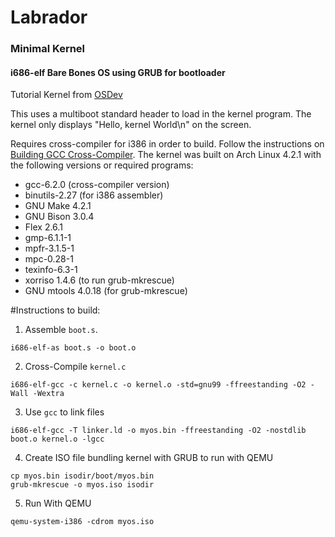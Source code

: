 # Labrador
### Minimal Kernel
#### i686-elf Bare Bones OS using GRUB for bootloader

Tutorial Kernel from [OSDev](wiki.osdev.org/Bare_Bones)

This uses a multiboot standard header to load in the kernel program. The kernel
only displays "Hello, kernel World\n" on the screen.

Requires cross-compiler for i386 in order to build. Follow the instructions on
[Building GCC Cross-Compiler](http://wiki.osdev.org/GCC_Cross-Compiler). The
kernel was built on Arch Linux 4.2.1 with the following versions or required
programs:
- gcc-6.2.0 (cross-compiler version)
- binutils-2.27 (for i386 assembler)
- GNU Make 4.2.1
- GNU Bison 3.0.4
- Flex 2.6.1
- gmp-6.1.1-1
- mpfr-3.1.5-1
- mpc-0.28-1
- texinfo-6.3-1
- xorriso 1.4.6 (to run grub-mkrescue)
- GNU mtools 4.0.18 (for grub-mkrescue)

#Instructions to build:
1. Assemble `boot.s`.
```shell
i686-elf-as boot.s -o boot.o
```

2. Cross-Compile `kernel.c`
```shell
i686-elf-gcc -c kernel.c -o kernel.o -std=gnu99 -ffreestanding -O2 -Wall -Wextra
```

3. Use `gcc` to link files
```shell
i686-elf-gcc -T linker.ld -o myos.bin -ffreestanding -O2 -nostdlib boot.o kernel.o -lgcc
```

4. Create ISO file bundling kernel with GRUB to run with QEMU
```shell
cp myos.bin isodir/boot/myos.bin
grub-mkrescue -o myos.iso isodir
```

5. Run With QEMU
```shell
qemu-system-i386 -cdrom myos.iso
```
